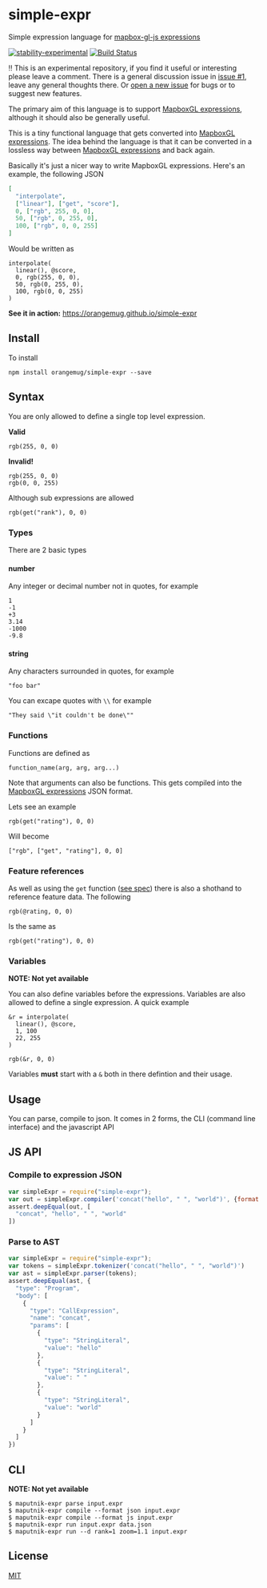 # simple-expr
Simple expression language for [mapbox-gl-js expressions][mapbox-gl-expressions]

[![stability-experimental](https://img.shields.io/badge/stability-experimental-orange.svg)][stability]
[![Build Status](https://circleci.com/gh/orangemug/simple-expr.png?style=shield)][circleci]

[stability]:   https://github.com/orangemug/stability-badges#experimental
[circleci]:    https://circleci.com/gh/orangemug/simple-expr

‼️ This is an experimental repository, if you find it useful or interesting please leave a comment. There is a general discussion issue in [issue #1](https://github.com/orangemug/simple-expr/issues/1), leave any general thoughts there. Or [open a new issue](https://github.com/orangemug/simple-expr/issues/new) for bugs or to suggest new features.



The primary aim of this language is to support [MapboxGL expressions][mapbox-gl-expressions], although it should also be generally useful.

This is a tiny functional language that gets converted into [MapboxGL expressions][mapbox-gl-expressions]. The idea behind the language is that it can be converted in a lossless way between [MapboxGL expressions][mapbox-gl-expressions] and back again.


Basically it's just a nicer way to write MapboxGL expressions. Here's an example, the following JSON

```json
[
  "interpolate",
  ["linear"], ["get", "score"],
  0, ["rgb", 255, 0, 0],
  50, ["rgb", 0, 255, 0],
  100, ["rgb", 0, 0, 255]
]
```

Would be written as

```
interpolate(
  linear(), @score,
  0, rgb(255, 0, 0),
  50, rgb(0, 255, 0),
  100, rgb(0, 0, 255)
)
```

**See it in action:** <https://orangemug.github.io/simple-expr>


## Install
To install

```
npm install orangemug/simple-expr --save
```


## Syntax
You are only allowed to define a single top level expression.

**Valid**
```
rgb(255, 0, 0)
```

**Invalid!**
```
rgb(255, 0, 0)
rgb(0, 0, 255)
```

Although sub expressions are allowed

```
rgb(get("rank"), 0, 0)
```


### Types
There are 2 basic types


#### number
Any integer or decimal number not in quotes, for example

```
1
-1
+3
3.14
-1000
-9.8
```


#### string
Any characters surrounded in quotes, for example

```
"foo bar"
```

You can excape quotes with `\\` for example

```
"They said \"it couldn't be done\""
```


### Functions
Functions are defined as

```
function_name(arg, arg, arg...)
```

Note that arguments can also be functions. This gets compiled into the [MapboxGL expressions][mapbox-gl-expressions] JSON format.

Lets see an example

```
rgb(get("rating"), 0, 0)
```

Will become

```
["rgb", ["get", "rating"], 0, 0]
```


### Feature references
As well as using the `get` function ([see spec](https://www.mapbox.com/mapbox-gl-js/style-spec/#expressions-get)) there is also a shothand to reference feature data. The following

```
rgb(@rating, 0, 0)
```

Is the same as

```
rgb(get("rating"), 0, 0)
```


### Variables
**NOTE: Not yet available**

You can also define variables before the expressions. Variables are also allowed to define a single expression. A quick example

```
&r = interpolate(
  linear(), @score,
  1, 100
  22, 255
)

rgb(&r, 0, 0)
```

Variables **must** start with a `&` both in there defintion and their usage.


## Usage
You can parse, compile to json. It comes in 2 forms, the CLI (command line interface) and the javascript API


## JS API

### Compile to expression JSON
```js
var simpleExpr = require("simple-expr");
var out = simpleExpr.compiler('concat("hello", " ", "world")', {format: "json"})
assert.deepEqual(out, [
  "concat", "hello", " ", "world"
])
```

### Parse to AST

```js
var simpleExpr = require("simple-expr");
var tokens = simpleExpr.tokenizer('concat("hello", " ", "world")')
var ast = simpleExpr.parser(tokens);
assert.deepEqual(ast, {
  "type": "Program",
  "body": [
    {
      "type": "CallExpression",
      "name": "concat",
      "params": [
        {
          "type": "StringLiteral",
          "value": "hello"
        },
        {
          "type": "StringLiteral",
          "value": " "
        },
        {
          "type": "StringLiteral",
          "value": "world"
        }
      ]
    }
  ]
})
```


## CLI
**NOTE: Not yet available**

```
$ maputnik-expr parse input.expr
$ maputnik-expr compile --format json input.expr
$ maputnik-expr compile --format js input.expr
$ maputnik-expr run input.expr data.json
$ maputnik-expr run --d rank=1 zoom=1.1 input.expr
```


## License
[MIT](LICENSE)

[mapbox-gl-expressions]: https://www.mapbox.com/mapbox-gl-js/style-spec#expressions
